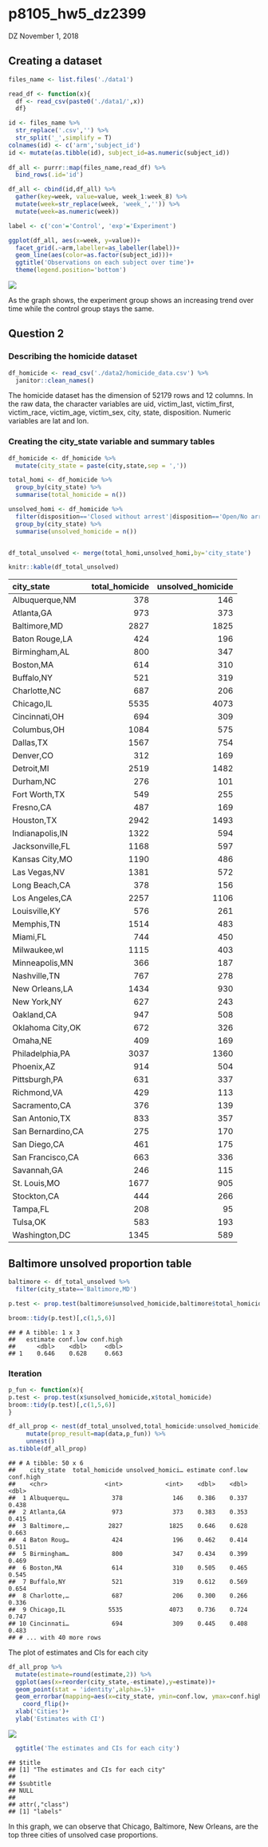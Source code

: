 p8105\_hw5\_dz2399
================
DZ
November 1, 2018

Creating a dataset
------------------

``` r
files_name <- list.files('./data1')

read_df <- function(x){
  df <- read_csv(paste0('./data1/',x))
  df}

id <- files_name %>% 
  str_replace('.csv','') %>%
  str_split('_',simplify = T)                                                         
colnames(id) <- c('arm','subject_id')
id <- mutate(as.tibble(id), subject_id=as.numeric(subject_id))
  
df_all <- purrr::map(files_name,read_df) %>% 
  bind_rows(.id='id') 

df_all <- cbind(id,df_all) %>% 
  gather(key=week, value=value, week_1:week_8) %>% 
  mutate(week=str_replace(week, 'week_','')) %>% 
  mutate(week=as.numeric(week))

label <- c('con'='Control', 'exp'='Experiment')

ggplot(df_all, aes(x=week, y=value))+
  facet_grid(.~arm,labeller=as_labeller(label))+
  geom_line(aes(color=as.factor(subject_id)))+
  ggtitle('Observations on each subject over time')+
  theme(legend.position='bottom')
```

![](p8105_hw5_dz2399_files/figure-markdown_github/unnamed-chunk-1-1.png)

As the graph shows, the experiment group shows an increasing trend over time while the control group stays the same.

Question 2
----------

### Describing the homicide dataset

``` r
df_homicide <- read_csv('./data2/homicide_data.csv') %>%
  janitor::clean_names()
```

The homicide dataset has the dimension of 52179 rows and 12 columns. In the raw data, the character variables are uid, victim\_last, victim\_first, victim\_race, victim\_age, victim\_sex, city, state, disposition. Numeric variables are lat and lon.

### Creating the city\_state variable and summary tables

``` r
df_homicide <- df_homicide %>%
  mutate(city_state = paste(city,state,sep = ',')) 

total_homi <- df_homicide %>% 
  group_by(city_state) %>% 
  summarise(total_homicide = n()) 

unsolved_homi <- df_homicide %>% 
  filter(disposition=='Closed without arrest'|disposition=='Open/No arrest') %>% 
  group_by(city_state) %>% 
  summarise(unsolved_homicide = n()) 


df_total_unsolved <- merge(total_homi,unsolved_homi,by='city_state') 

knitr::kable(df_total_unsolved)
```

| city\_state       |  total\_homicide|  unsolved\_homicide|
|:------------------|----------------:|-------------------:|
| Albuquerque,NM    |              378|                 146|
| Atlanta,GA        |              973|                 373|
| Baltimore,MD      |             2827|                1825|
| Baton Rouge,LA    |              424|                 196|
| Birmingham,AL     |              800|                 347|
| Boston,MA         |              614|                 310|
| Buffalo,NY        |              521|                 319|
| Charlotte,NC      |              687|                 206|
| Chicago,IL        |             5535|                4073|
| Cincinnati,OH     |              694|                 309|
| Columbus,OH       |             1084|                 575|
| Dallas,TX         |             1567|                 754|
| Denver,CO         |              312|                 169|
| Detroit,MI        |             2519|                1482|
| Durham,NC         |              276|                 101|
| Fort Worth,TX     |              549|                 255|
| Fresno,CA         |              487|                 169|
| Houston,TX        |             2942|                1493|
| Indianapolis,IN   |             1322|                 594|
| Jacksonville,FL   |             1168|                 597|
| Kansas City,MO    |             1190|                 486|
| Las Vegas,NV      |             1381|                 572|
| Long Beach,CA     |              378|                 156|
| Los Angeles,CA    |             2257|                1106|
| Louisville,KY     |              576|                 261|
| Memphis,TN        |             1514|                 483|
| Miami,FL          |              744|                 450|
| Milwaukee,wI      |             1115|                 403|
| Minneapolis,MN    |              366|                 187|
| Nashville,TN      |              767|                 278|
| New Orleans,LA    |             1434|                 930|
| New York,NY       |              627|                 243|
| Oakland,CA        |              947|                 508|
| Oklahoma City,OK  |              672|                 326|
| Omaha,NE          |              409|                 169|
| Philadelphia,PA   |             3037|                1360|
| Phoenix,AZ        |              914|                 504|
| Pittsburgh,PA     |              631|                 337|
| Richmond,VA       |              429|                 113|
| Sacramento,CA     |              376|                 139|
| San Antonio,TX    |              833|                 357|
| San Bernardino,CA |              275|                 170|
| San Diego,CA      |              461|                 175|
| San Francisco,CA  |              663|                 336|
| Savannah,GA       |              246|                 115|
| St. Louis,MO      |             1677|                 905|
| Stockton,CA       |              444|                 266|
| Tampa,FL          |              208|                  95|
| Tulsa,OK          |              583|                 193|
| Washington,DC     |             1345|                 589|

Baltimore unsolved proportion table
-----------------------------------

``` r
baltimore <- df_total_unsolved %>% 
  filter(city_state=='Baltimore,MD')

p.test <- prop.test(baltimore$unsolved_homicide,baltimore$total_homicide) 

broom::tidy(p.test)[,c(1,5,6)]
```

    ## # A tibble: 1 x 3
    ##   estimate conf.low conf.high
    ##      <dbl>    <dbl>     <dbl>
    ## 1    0.646    0.628     0.663

### Iteration

``` r
p_fun <- function(x){
p.test <- prop.test(x$unsolved_homicide,x$total_homicide) 
broom::tidy(p.test)[,c(1,5,6)]
}

df_all_prop <- nest(df_total_unsolved,total_homicide:unsolved_homicide) %>% 
     mutate(prop_result=map(data,p_fun)) %>% 
     unnest()
as.tibble(df_all_prop)
```

    ## # A tibble: 50 x 6
    ##    city_state  total_homicide unsolved_homici… estimate conf.low conf.high
    ##    <chr>                <int>            <int>    <dbl>    <dbl>     <dbl>
    ##  1 Albuquerqu…            378              146    0.386    0.337     0.438
    ##  2 Atlanta,GA             973              373    0.383    0.353     0.415
    ##  3 Baltimore,…           2827             1825    0.646    0.628     0.663
    ##  4 Baton Roug…            424              196    0.462    0.414     0.511
    ##  5 Birmingham…            800              347    0.434    0.399     0.469
    ##  6 Boston,MA              614              310    0.505    0.465     0.545
    ##  7 Buffalo,NY             521              319    0.612    0.569     0.654
    ##  8 Charlotte,…            687              206    0.300    0.266     0.336
    ##  9 Chicago,IL            5535             4073    0.736    0.724     0.747
    ## 10 Cincinnati…            694              309    0.445    0.408     0.483
    ## # ... with 40 more rows

The plot of estimates and CIs for each city

``` r
df_all_prop %>% 
  mutate(estimate=round(estimate,2)) %>% 
  ggplot(aes(x=reorder(city_state,-estimate),y=estimate))+
  geom_point(stat = 'identity',alpha=.5)+
  geom_errorbar(mapping=aes(x=city_state, ymin=conf.low, ymax=conf.high), width=0.1, size=1, color="blue",alpha=.5)+
    coord_flip()+
  xlab('Cities')+
  ylab('Estimates with CI')
```

![](p8105_hw5_dz2399_files/figure-markdown_github/unnamed-chunk-6-1.png)

``` r
  ggtitle('The estimates and CIs for each city')
```

    ## $title
    ## [1] "The estimates and CIs for each city"
    ## 
    ## $subtitle
    ## NULL
    ## 
    ## attr(,"class")
    ## [1] "labels"

In this graph, we can observe that Chicago, Baltimore, New Orleans, are the top three cities of unsolved case proportions.
